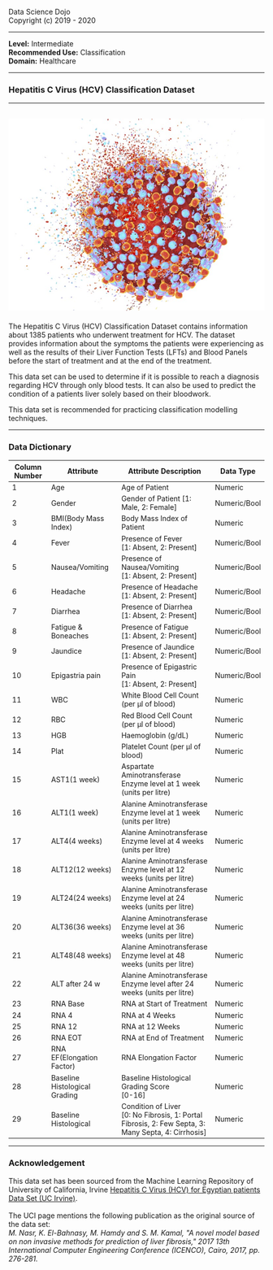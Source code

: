 Data Science Dojo  <br/>
Copyright (c) 2019 - 2020

---

**Level:** Intermediate <br/>
**Recommended Use:** Classification  <br/>
**Domain:** Healthcare <br/>

---

### Hepatitis C Virus (HCV) Classification Dataset

---
![](HepatitusCVirus.jpg)
---


The Hepatitis C Virus (HCV) Classification Dataset contains information about 1385 patients who underwent treatment for HCV. The dataset provides information about the symptoms the patients were experiencing as well as the results of their Liver Function Tests (LFTs) and Blood Panels before the start of treatment and at the end of the treatment.

This data set can be used to determine if it is possible to reach a diagnosis regarding HCV through only blood tests. It can also be used to predict the condition of a patients liver solely based on their bloodwork.

This data set is recommended for practicing classification modelling techniques.

---

### Data Dictionary

| Column Number | Attribute                     | Attribute Description                                                                                 | Data Type    |
| ------------- | ----------------------------- | ----------------------------------------------------------------------------------------------------- | ------------ |
| 1             | Age                           | Age of Patient                                                                                        | Numeric      |
| 2             | Gender                        | Gender of Patient [1: Male, 2: Female]                                                                | Numeric/Bool |
| 3             | BMI(Body Mass Index)          | Body Mass Index of Patient                                                                            | Numeric      |
| 4             | Fever                         | Presence of Fever <br>[1: Absent, 2: Present]                                                         | Numeric/Bool |
| 5             | Nausea/Vomiting               | Presence of Nausea/Vomiting<br>[1: Absent, 2: Present]                                                | Numeric/Bool |
| 6             | Headache                      | Presence of Headache<br>[1: Absent, 2: Present]                                                       | Numeric/Bool |
| 7             | Diarrhea                      | Presence of Diarrhea<br>[1: Absent, 2: Present]                                                       | Numeric/Bool |
| 8             | Fatigue & Boneaches           | Presence of Fatigue<br>[1: Absent, 2: Present]                                                        | Numeric/Bool |
| 9             | Jaundice                      | Presence of Jaundice<br>[1: Absent, 2: Present]                                                       | Numeric/Bool |
| 10            | Epigastria pain               | Presence of Epigastric Pain<br>[1: Absent, 2: Present]                                                | Numeric/Bool |
| 11            | WBC                           | White Blood Cell Count<br>(per μl of blood)                                                           | Numeric      |
| 12            | RBC                           | Red Blood Cell Count<br>(per μl of blood)                                                             | Numeric      |
| 13            | HGB                           | Haemoglobin (g/dL)                                                                                    | Numeric      |
| 14            | Plat                          | Platelet Count (per μl of blood)                                                                      | Numeric      |
| 15            | AST1(1 week)                  | Aspartate Aminotransferase Enzyme level at 1 week (units per litre)                                   | Numeric      |
| 16            | ALT1(1 week)                  | Alanine Aminotransferase Enzyme level at 1 week (units per litre)                                     | Numeric      |
| 17            | ALT4(4 weeks)                 | Alanine Aminotransferase Enzyme level at 4 weeks (units per litre)                                    | Numeric      |
| 18            | ALT12(12 weeks)               | Alanine Aminotransferase Enzyme level at 12 weeks (units per litre)                                   | Numeric      |
| 19            | ALT24(24 weeks)               | Alanine Aminotransferase Enzyme level at 24 weeks (units per litre)                                   | Numeric      |
| 20            | ALT36(36 weeks)               | Alanine Aminotransferase Enzyme level at 36 weeks (units per litre)                                   | Numeric      |
| 21            | ALT48(48 weeks)               | Alanine Aminotransferase Enzyme level at 48 weeks (units per litre)                                   | Numeric      |
| 22            | ALT after 24 w                | Alanine Aminotransferase Enzyme level after 24 weeks (units per litre)                                | Numeric      |
| 23            | RNA Base                      | RNA at Start of Treatment                                                                             | Numeric      |
| 24            | RNA 4                         | RNA at 4 Weeks                                                                                        | Numeric      |
| 25            | RNA 12                        | RNA at 12 Weeks                                                                                       | Numeric      |
| 26            | RNA EOT                       | RNA at End of Treatment                                                                               | Numeric      |
| 27            | RNA EF(Elongation Factor)     | RNA Elongation Factor                                                                                 | Numeric      |
| 28            | Baseline Histological Grading | Baseline Histological Grading Score <br>[0-16]                                                        | Numeric      |
| 29            | Baseline Histological         | Condition of Liver<br>[0: No Fibrosis, 1: Portal Fibrosis, 2: Few Septa, 3: Many Septa, 4: Cirrhosis] | Numeric      |



---

### Acknowledgement

This data set has been sourced from the Machine Learning Repository of
University of California, Irvine [Hepatitis C Virus (HCV) for Egyptian patients Data Set (UC
Irvine)](https://archive.ics.uci.edu/ml/datasets/Hepatitis+C+Virus+%28HCV%29+for+Egyptian+patients#).  
<br/>
The UCI page mentions the following publication as the original source of the
data set:  
*M. Nasr, K. El-Bahnasy, M. Hamdy and S. M. Kamal, "A novel model based on non invasive methods for prediction 
of liver fibrosis," 2017 13th International Computer Engineering Conference (ICENCO), Cairo, 2017, pp. 276-281.*
